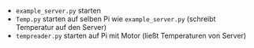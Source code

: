 * `example_server.py` starten
* `Temp.py` starten auf selben Pi wie `example_server.py` (schreibt Temperatur auf den Server)
* `tempreader.py` starten auf Pi mit Motor (ließt Temperaturen von Server)
